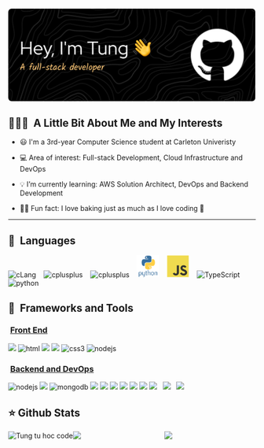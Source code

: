 <p align="center">
  <img src="https://github.com/tungtuhoccode/tungtuhoccode/blob/main/github-header-image.png"/>
</p>

<h2> 👨🏻‍💻 &nbsp;A Little Bit About Me and My Interests</h2>

* 😃 I'm a 3rd-year Computer Science student at Carleton Univeristy

* 💻 Area of interest: Full-stack Development, Cloud Infrastructure and DevOps

* 💡 I’m currently learning: AWS Solution Architect, DevOps and Backend Development

* 👨‍🍳 Fun fact:  I love baking just as much as I love coding 🥐 

---  
  
<h2> 🚀 &nbsp;Languages</h2>
<p align="left">

<!-- C --> 
<img src="https://cdn.jsdelivr.net/gh/devicons/devicon/icons/c/c-original.svg" alt="cLang" width="45" height="45"/>
&nbsp;&nbsp;

<!-- C++ --> 
<img src="https://cdn.jsdelivr.net/gh/devicons/devicon/icons/cplusplus/cplusplus-original.svg" alt="cplusplus" width="45" height="45"/>
&nbsp;&nbsp;

<!--Java-->
<img src="https://cdn.jsdelivr.net/gh/devicons/devicon@latest/icons/java/java-original-wordmark.svg"  alt="cplusplus" width="45" height="45"/>
&nbsp;&nbsp;


<!-- Python --> 
<img src="https://raw.githubusercontent.com/devicons/devicon/master/icons/python/python-original-wordmark.svg" alt="python" width="45" height="45"/>
&nbsp;&nbsp;

<!-- Javascript --> 
<img src="https://raw.githubusercontent.com/devicons/devicon/master/icons/javascript/javascript-original.svg" alt="javascript" width="45" height="45" />
&nbsp;&nbsp;

<!-- TypeScript --> 
<img src="https://cdn.jsdelivr.net/gh/devicons/devicon@latest/icons/typescript/typescript-original.svg" alt="TypeScript" width="45" height="45"/>
&nbsp;&nbsp;

<!-- Haskell --> 
<img src="https://cdn.jsdelivr.net/gh/devicons/devicon@latest/icons/haskell/haskell-original.svg" alt="python" width="45" height="45"/>
&nbsp;&nbsp;


</p>
<h2> 🔧 &nbsp;Frameworks and Tools</h2>
<h3>&nbsp;<ins>Front End</ins></h3>
<p align="left">

<!-- React -->
<img src="https://img.shields.io/badge/React-20232A?style=for-the-badge&logo=react&logoColor=61DAFB" />
          
<!--HTML-->
<img src="https://img.shields.io/badge/HTML5-E34F26?style=for-the-badge&logo=html5&logoColor=white" alt="html" />

<!--CSS-->
<img src="https://img.shields.io/badge/CSS3-1572B6?style=for-the-badge&logo=css3&logoColor=white"/>

<!--SASS-->
<img src="https://img.shields.io/badge/Sass-CC6699?style=for-the-badge&logo=sass&logoColor=white"/>

<!--TailwindCSS-->
<img src="https://img.shields.io/badge/Tailwind_CSS-38B2AC?style=for-the-badge&logo=tailwind-css&logoColor=white" alt="css3"/>

<!--Material UI-->
<img src="https://img.shields.io/badge/Material--UI-0081CB?style=for-the-badge&logo=material-ui&logoColor=white" alt="nodejs"/>
</p>

<h3>&nbsp;<ins>Backend and DevOps</ins></h3>
<p>
<!--NodeJS-->
<img src="https://img.shields.io/badge/Node.js-43853D?style=for-the-badge&logo=node.js&logoColor=white" alt="nodejs"/>

<!--NodeJS-->
<img src="https://img.shields.io/badge/Express.js-404D59?style=for-the-badge"/>
          
<!--MongoDB-->
<img src="https://img.shields.io/badge/MongoDB-4EA94B?style=for-the-badge&logo=mongodb&logoColor=white"  alt="mongodb" />
          
<!--PostgreSQL-->
<img src="https://img.shields.io/badge/PostgreSQL-316192?style=for-the-badge&logo=postgresql&logoColor=white"/>

<!--Docker-->
<img src="https://img.shields.io/badge/docker-%230db7ed.svg?style=for-the-badge&logo=docker&logoColor=white"/>

<!--Kubernetes-->
<img src="https://img.shields.io/badge/kubernetes-%23326ce5.svg?style=for-the-badge&logo=kubernetes&logoColor=white"/>

<!--AWS-->
<img src="https://img.shields.io/badge/Amazon_AWS-FF9900?style=for-the-badge&logo=amazonaws&logoColor=white"/>

<!--Firebase-->
<img src="https://img.shields.io/badge/Firebase-039BE5?style=for-the-badge&logo=Firebase&logoColor=white" />
          
<!--Linux-->
<img src="https://img.shields.io/badge/Linux-FCC624?style=for-the-badge&logo=linux&logoColor=black"/>       

<!--Git-->
<img src="https://img.shields.io/badge/GIT-E44C30?style=for-the-badge&logo=git&logoColor=white"/>
&nbsp;

<!--Bash-->
<img src="https://img.shields.io/badge/Shell_Script-121011?style=for-the-badge&logo=gnu-bash&logoColor=white"/>
&nbsp;

<!--Postman-->
<img src="https://img.shields.io/badge/Postman-FF6C37?style=for-the-badge&logo=postman&logoColor=white"/>
          
</p>

<h2>⭐️ Github Stats</h2>
<p float="left">
  <img align="left" src="https://tung-github-readme-stats.vercel.app/api?username=tungtuhoccode&show_icons=true&theme=radical" alt="Tung tu hoc code" />
  <img align="left" src="https://tung-github-readme-stats.vercel.app/api/top-langs/?username=tungtuhoccode&layout=compact&langs_count=8" height="195"/>
</p>



<p align="center">
  <img src="https://capsule-render.vercel.app/api?type=waving&color=gradient&height=100&section=footer"/>
</p>



